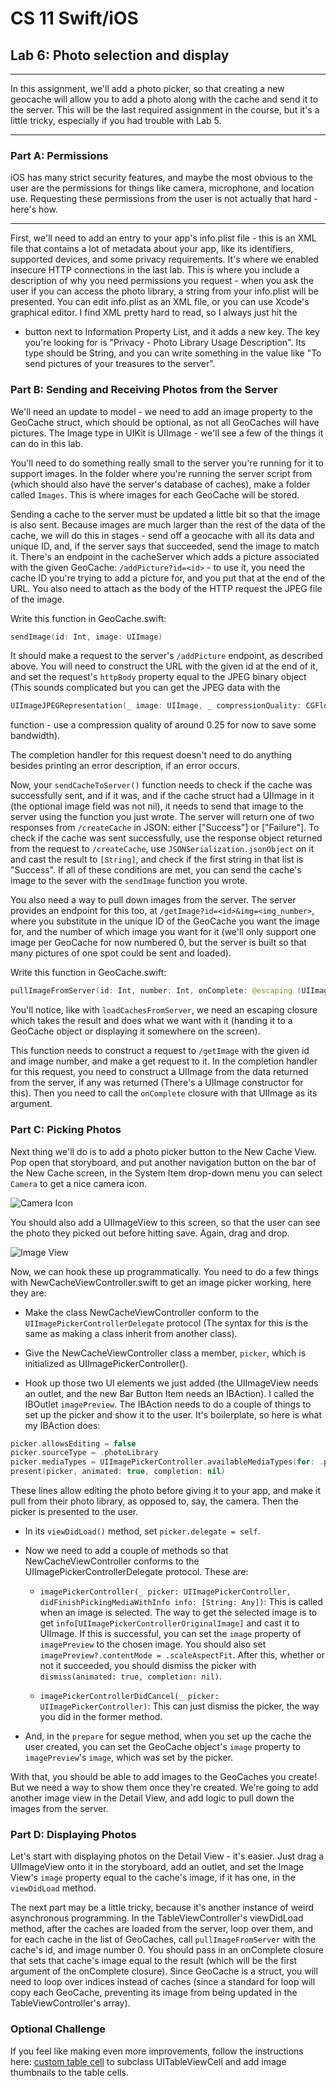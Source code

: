 # CS 11 Swift/iOS
## Lab 6: Photo selection and display

---

In this assignment, we'll add a photo picker, so that creating a new geocache
will allow you to add a photo along with the cache and send it to the
server. This will be the last required assignment in the course, but it's
a little tricky, especially if you had trouble with Lab 5.

---

### Part A: Permissions

iOS has many strict security features, and maybe the most obvious to the
user are the permissions for things like camera, microphone, and location use.
Requesting these permissions from the user is not actually that hard - here's
how.

---

First, we'll need to add an entry to your app's info.plist file - this is an
XML file that contains a lot of metadata about your app, like its identifiers,
supported devices, and some privacy requirements.
It's where we enabled insecure HTTP connections in the last lab.
This is where you include
a description of why you need permissions you request - when you ask the user
if you can access the photo library, a string from your info.plist will be
presented. You can edit info.plist as an XML file, or you can use Xcode's
graphical editor. I find XML pretty hard to read, so I always just hit the
+ button next to Information Property List, and it adds a new key. The key
you're looking for is "Privacy - Photo Library Usage Description". Its type
should be String, and you can write something in the value like
"To send pictures of your treasures to the server".

### Part B: Sending and Receiving Photos from the Server

We'll need an update to model - we need to add an image property to the
GeoCache struct, which should be optional, as not all GeoCaches will have
pictures. The Image type in UIKit is UIImage - we'll see a few of the things
it can do in this lab.

You'll need to do something really small to the server you're running for
it to support images. In the folder where you're running the server script
from (which should also have the server's database of caches), make a folder
called `Images`. This is where images for each GeoCache will be stored.

Sending a cache to the server must be updated a little bit so that the image
is also sent. Because images are much larger than the rest of the data of
the cache, we will do this in stages - send off a geocache with all its data
and unique ID, and, if the server says that succeeded, send the image to
match it. There's an endpoint in the cacheServer which adds a picture
associated with the
given GeoCache: `/addPicture?id=<id>` - to
use it, you need the cache ID you're trying to add a picture for, and you
put that at the end of the URL. You also need to attach as the body of the
HTTP request the JPEG file of the image.

Write this function in GeoCache.swift:

```swift
sendImage(id: Int, image: UIImage)
```

It should make a request to the server's `/addPicture` endpoint, as described
above. You will need to construct the URL with the given id at the end of it,
and set the request's `httpBody` property equal to the JPEG binary object
(This sounds complicated but you can get the JPEG data with the
```swift
UIImageJPEGRepresentation(_ image: UIImage, _ compressionQuality: CGFloat)
```
function - use a compression quality of around 0.25 for now to save some
bandwidth).

The completion handler for this request doesn't need to do anything besides
printing an error description, if an error occurs.

Now, your `sendCacheToServer()` function needs to check if the cache
was successfully sent, and if it was, and if the cache struct had a UIImage
in it (the optional image field was not nil), it needs to send that image
to the server using the function you just wrote. The server will return one of
two responses from `/createCache` in JSON: either ["Success"] or ["Failure"].
To check if the cache
was sent successfully, use the response object returned from the request
to `/createCache`, use `JSONSerialization.jsonObject` on it and cast the
result to `[String]`, and check if the first string in that list is "Success".
If all of these conditions are met, you can send the cache's image to the
sever with the `sendImage` function you wrote.

You also need a way to pull down images from the server. The server provides
an endpoint for this too, at `/getImage?id=<id>&img=<img_number>`, where you
substitute in the unique ID of the GeoCache you want the image for, and the
number of which image you want for it (we'll only support one image per
GeoCache for now numbered 0, but the server is built so that many pictures of
one spot could be sent and loaded).

Write this function in GeoCache.swift:

```swift
pullImageFromServer(id: Int, number: Int, onComplete: @escaping (UIImage) -> ())
```

You'll notice, like with `loadCachesFromServer`, we need an escaping closure
which takes the result and does what we want with it (handing it to a GeoCache
object or displaying it somewhere on the screen).

This function needs to construct a request to `/getImage` with the given
id and image number, and make a get request to it. In the completion handler
for this request, you need to construct a UIImage from the data returned
from the server, if any was returned (There's a UIImage constructor for this).
Then you need to call the `onComplete` closure with that UIImage as its
argument.

### Part C: Picking Photos

Next thing we'll do is to add a photo picker button to the New Cache View.
Pop open that storyboard, and put another navigation button on the bar of the
New Cache screen, in the System Item drop-down menu you can select
`Camera` to get a nice camera icon.

![Camera Icon](x-01.png)

You should also add a UIImageView to this screen, so that the user can see
the photo they picked out before hitting save. Again, drag and drop.

![Image View](x-02.png)

Now, we can hook these up programmatically. You need to do a few things with
NewCacheViewController.swift to get an image picker working, here they are:

- Make the class NewCacheViewController conform to the
`UIImagePickerControllerDelegate` protocol (The syntax for this is the same
as making a class inherit from another class).

- Give the NewCacheViewController class a member, `picker`, which is
initialized as UIImagePickerController().

- Hook up those two UI elements we just added (the UIImageView needs an outlet,
and the new Bar Button Item needs an IBAction). I called the IBOutlet
`imagePreview`. The IBAction needs to do a couple of things to set up the
picker and show it to the user. It's boilerplate, so here is what my
IBAction does:
```swift
picker.allowsEditing = false
picker.sourceType = .photoLibrary
picker.mediaTypes = UIImagePickerController.availableMediaTypes(for: .photoLibrary)!
present(picker, animated: true, completion: nil)
```
These lines allow editing the photo before giving it to your app, and make it
pull from their photo library, as opposed to, say, the camera. Then the
picker is presented to the user.

- In its `viewDidLoad()` method, set `picker.delegate = self`.

- Now we need to add a couple of methods so that NewCacheViewController
conforms to the UIImagePickerControllerDelegate protocol. These are:

  - `imagePickerController(_ picker: UIImagePickerController, didFinishPickingMediaWithInfo info: [String: Any])`: This is called when an image is selected.
The way to get the selected image is to get
`info[UIImagePickerControllerOriginalImage]`
and cast it to UIImage. If this is successful, you can set the `image` property
of `imagePreview` to the chosen image. You should also set
`imagePreview?.contentMode = .scaleAspectFit`. After this, whether or not
it succeeded, you should dismiss the picker with
`dismiss(animated: true, completion: nil)`.

  - `imagePickerControllerDidCancel(_ picker: UIImagePickerController)`: This
can just dismiss the picker, the way you did in the former method.

- And, in the `prepare` for segue method, when you set up the cache the user
created, you can set the GeoCache object's `image` property to `imagePreview`'s 
`image`, which was set by the picker.

With that, you should be able to add images to the GeoCaches you create! But
we need a way to show them once they're created. We're going to add another
image view in the Detail View, and add logic to pull down the images from
the server.

### Part D: Displaying Photos

Let's start with displaying photos on the Detail View - it's easier. Just
drag a UIImageView onto it in the storyboard, add an outlet, and set the
Image View's `image` property equal to the cache's image, if it has one,
in the `viewDidLoad` method.

The next part may be a little tricky, because it's another instance of weird
asynchronous programming. In the TableViewController's viewDidLoad method,
after the caches are loaded from the server, loop over them, and for each
cache in the list of GeoCaches, call
`pullImageFromServer` with the cache's id, and image number 0. You should
pass in an onComplete closure that sets that cache's image equal to the
result (which will be the first argument of the onComplete closure).
Since GeoCache is a struct, you will need to loop over indices instead of
caches (since a standard for loop will copy each GeoCache, preventing its
image from being updated in the TableViewController's array).

### Optional Challenge

If you feel like making even more improvements, follow the instructions here:
[custom table cell](https://developer.apple.com/library/content/referencelibrary/GettingStarted/DevelopiOSAppsSwift/CreateATableView.html#//apple_ref/doc/uid/TP40015214-CH8-SW2) to subclass UITableViewCell and add image thumbnails to
the table cells.
